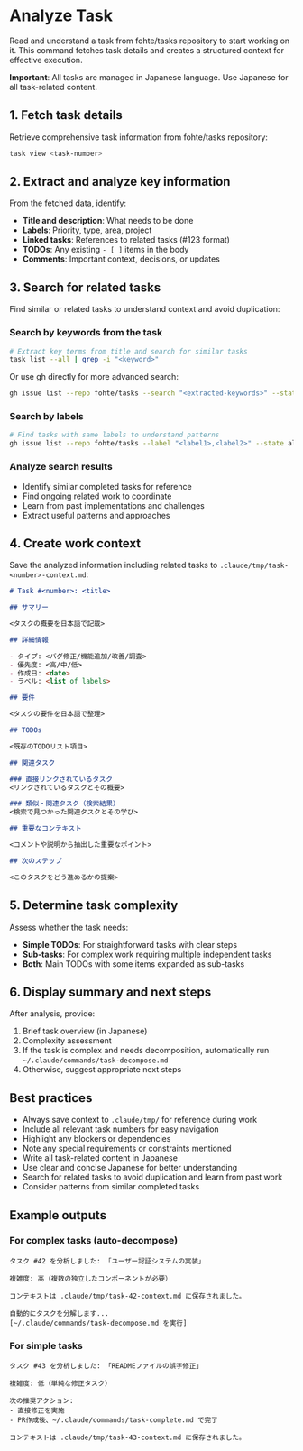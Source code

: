 # Analyze Task

Read and understand a task from fohte/tasks repository to start working on it. This command fetches task details and creates a structured context for effective execution.

**Important**: All tasks are managed in Japanese language. Use Japanese for all task-related content.

## 1. Fetch task details

Retrieve comprehensive task information from fohte/tasks repository:

```bash
task view <task-number>
```

## 2. Extract and analyze key information

From the fetched data, identify:
- **Title and description**: What needs to be done
- **Labels**: Priority, type, area, project
- **Linked tasks**: References to related tasks (#123 format)
- **TODOs**: Any existing `- [ ]` items in the body
- **Comments**: Important context, decisions, or updates

## 3. Search for related tasks

Find similar or related tasks to understand context and avoid duplication:

### Search by keywords from the task
```bash
# Extract key terms from title and search for similar tasks
task list --all | grep -i "<keyword>"
```

Or use gh directly for more advanced search:
```bash
gh issue list --repo fohte/tasks --search "<extracted-keywords>" --state all
```

### Search by labels
```bash
# Find tasks with same labels to understand patterns
gh issue list --repo fohte/tasks --label "<label1>,<label2>" --state all
```

### Analyze search results
- Identify similar completed tasks for reference
- Find ongoing related work to coordinate
- Learn from past implementations and challenges
- Extract useful patterns and approaches

## 4. Create work context

Save the analyzed information including related tasks to `.claude/tmp/task-<number>-context.md`:

```markdown
# Task #<number>: <title>

## サマリー

<タスクの概要を日本語で記載>

## 詳細情報

- タイプ: <バグ修正/機能追加/改善/調査>
- 優先度: <高/中/低>
- 作成日: <date>
- ラベル: <list of labels>

## 要件

<タスクの要件を日本語で整理>

## TODOs

<既存のTODOリスト項目>

## 関連タスク

### 直接リンクされているタスク
<リンクされているタスクとその概要>

### 類似・関連タスク（検索結果）
<検索で見つかった関連タスクとその学び>

## 重要なコンテキスト

<コメントや説明から抽出した重要なポイント>

## 次のステップ

<このタスクをどう進めるかの提案>
```

## 5. Determine task complexity

Assess whether the task needs:
- **Simple TODOs**: For straightforward tasks with clear steps
- **Sub-tasks**: For complex work requiring multiple independent tasks
- **Both**: Main TODOs with some items expanded as sub-tasks

## 6. Display summary and next steps

After analysis, provide:
1. Brief task overview (in Japanese)
2. Complexity assessment
3. If the task is complex and needs decomposition, automatically run `~/.claude/commands/task-decompose.md`
4. Otherwise, suggest appropriate next steps

## Best practices

- Always save context to `.claude/tmp/` for reference during work
- Include all relevant task numbers for easy navigation
- Highlight any blockers or dependencies
- Note any special requirements or constraints mentioned
- Write all task-related content in Japanese
- Use clear and concise Japanese for better understanding
- Search for related tasks to avoid duplication and learn from past work
- Consider patterns from similar completed tasks

## Example outputs

### For complex tasks (auto-decompose)
```
タスク #42 を分析しました: 「ユーザー認証システムの実装」

複雑度: 高（複数の独立したコンポーネントが必要）

コンテキストは .claude/tmp/task-42-context.md に保存されました。

自動的にタスクを分解します...
[~/.claude/commands/task-decompose.md を実行]
```

### For simple tasks
```
タスク #43 を分析しました: 「READMEファイルの誤字修正」

複雑度: 低（単純な修正タスク）

次の推奨アクション:
- 直接修正を実施
- PR作成後、~/.claude/commands/task-complete.md で完了

コンテキストは .claude/tmp/task-43-context.md に保存されました。
```
